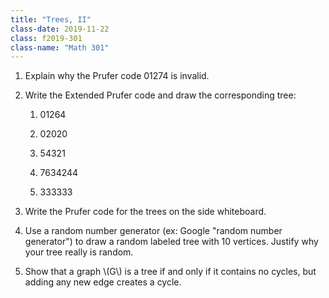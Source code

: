```yaml
---
title: "Trees, II"
class-date: 2019-11-22
class: f2019-301
class-name: "Math 301"
---
```


1.  Explain why the Prufer code 01274 is invalid.

2.  Write the Extended Prufer code and draw the corresponding tree:

    1.  01264
    
    2.  02020
    
    3.  54321
    
    4.  7634244
    
    5.  333333
    
3.  Write the Prufer code for the trees on the side whiteboard.
    
4.  Use a random number generator (ex: Google "random number generator") to draw
    a random labeled tree with 10 vertices. Justify why your tree really is
    random.

5.  Show that a graph \\(G\\) is a tree if and only if it contains no cycles,
    but adding any new edge creates a cycle.
